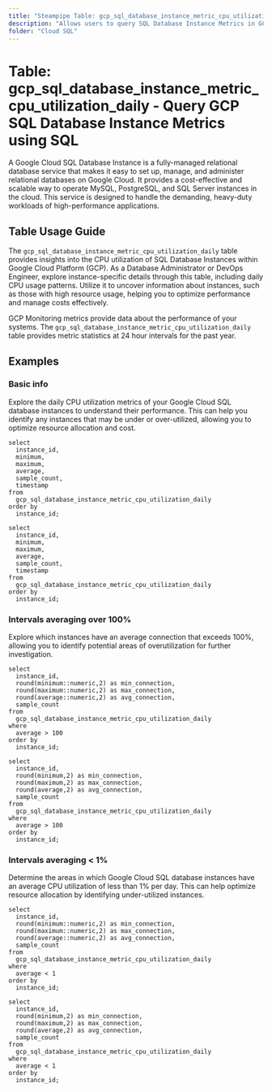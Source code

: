 ```yaml
---
title: "Steampipe Table: gcp_sql_database_instance_metric_cpu_utilization_daily - Query GCP SQL Database Instance Metrics using SQL"
description: "Allows users to query SQL Database Instance Metrics in GCP, specifically the daily CPU utilization, providing insights into resource usage patterns and potential performance bottlenecks."
folder: "Cloud SQL"
---
```


# Table: gcp_sql_database_instance_metric_cpu_utilization_daily - Query GCP SQL Database Instance Metrics using SQL

A Google Cloud SQL Database Instance is a fully-managed relational database service that makes it easy to set up, manage, and administer relational databases on Google Cloud. It provides a cost-effective and scalable way to operate MySQL, PostgreSQL, and SQL Server instances in the cloud. This service is designed to handle the demanding, heavy-duty workloads of high-performance applications.

## Table Usage Guide

The `gcp_sql_database_instance_metric_cpu_utilization_daily` table provides insights into the CPU utilization of SQL Database Instances within Google Cloud Platform (GCP). As a Database Administrator or DevOps Engineer, explore instance-specific details through this table, including daily CPU usage patterns. Utilize it to uncover information about instances, such as those with high resource usage, helping you to optimize performance and manage costs effectively.

GCP Monitoring metrics provide data about the performance of your systems. The `gcp_sql_database_instance_metric_cpu_utilization_daily` table provides metric statistics at 24 hour intervals for the past year.

## Examples

### Basic info
Explore the daily CPU utilization metrics of your Google Cloud SQL database instances to understand their performance. This can help you identify any instances that may be under or over-utilized, allowing you to optimize resource allocation and cost.

```sql+postgres
select
  instance_id,
  minimum,
  maximum,
  average,
  sample_count,
  timestamp
from
  gcp_sql_database_instance_metric_cpu_utilization_daily
order by
  instance_id;
```

```sql+sqlite
select
  instance_id,
  minimum,
  maximum,
  average,
  sample_count,
  timestamp
from
  gcp_sql_database_instance_metric_cpu_utilization_daily
order by
  instance_id;
```

### Intervals averaging over 100%
Explore which instances have an average connection that exceeds 100%, allowing you to identify potential areas of overutilization for further investigation.

```sql+postgres
select
  instance_id,
  round(minimum::numeric,2) as min_connection,
  round(maximum::numeric,2) as max_connection,
  round(average::numeric,2) as avg_connection,
  sample_count
from
  gcp_sql_database_instance_metric_cpu_utilization_daily
where
  average > 100
order by
  instance_id;
```

```sql+sqlite
select
  instance_id,
  round(minimum,2) as min_connection,
  round(maximum,2) as max_connection,
  round(average,2) as avg_connection,
  sample_count
from
  gcp_sql_database_instance_metric_cpu_utilization_daily
where
  average > 100
order by
  instance_id;
```

### Intervals averaging < 1%
Determine the areas in which Google Cloud SQL database instances have an average CPU utilization of less than 1% per day. This can help optimize resource allocation by identifying under-utilized instances.

```sql+postgres
select
  instance_id,
  round(minimum::numeric,2) as min_connection,
  round(maximum::numeric,2) as max_connection,
  round(average::numeric,2) as avg_connection,
  sample_count
from
  gcp_sql_database_instance_metric_cpu_utilization_daily
where
  average < 1
order by
  instance_id;
```

```sql+sqlite
select
  instance_id,
  round(minimum,2) as min_connection,
  round(maximum,2) as max_connection,
  round(average,2) as avg_connection,
  sample_count
from
  gcp_sql_database_instance_metric_cpu_utilization_daily
where
  average < 1
order by
  instance_id;
```